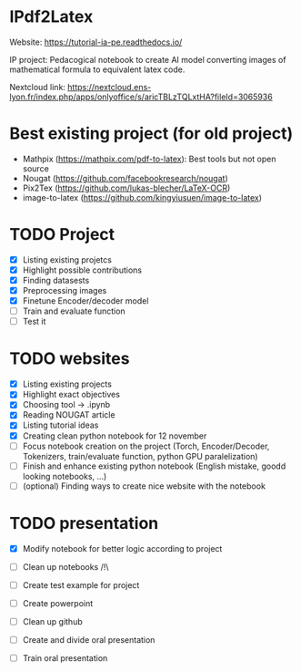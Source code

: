 # IPdf2Latex

Website: https://tutorial-ia-pe.readthedocs.io/

IP project: Pedacogical notebook to create AI model converting images of mathematical formula to equivalent latex code.

Nextcloud link: https://nextcloud.ens-lyon.fr/index.php/apps/onlyoffice/s/aricTBLzTQLxtHA?fileId=3065936

# Best existing project (for old project)
 - Mathpix (https://mathpix.com/pdf-to-latex): Best tools but not open source
 - Nougat (https://github.com/facebookresearch/nougat)
 - Pix2Tex (https://github.com/lukas-blecher/LaTeX-OCR)
 - image-to-latex (https://github.com/kingyiusuen/image-to-latex)

 # TODO Project
 - [X] Listing existing projetcs
 - [X] Highlight possible contributions
 - [X] Finding datasests 
 - [X] Preprocessing images
 - [X] Finetune Encoder/decoder model
 - [ ] Train and evaluate function
 - [ ] Test it

 # TODO websites
 - [X] Listing existing projects
 - [X] Highlight exact objectives
 - [X] Choosing tool -> .ipynb
 - [X] Reading NOUGAT article
 - [X] Listing tutorial ideas
 - [X] Creating clean python notebook for 12 november
 - [ ] Focus notebook creation on the project (Torch, Encoder/Decoder, Tokenizers, train/evaluate function, python GPU paralelization)
 - [ ] Finish and enhance existing python notebook (English mistake, goodd looking notebooks, ...)
 - [ ] (optional) Finding ways to create nice website with the notebook

# TODO presentation
 - [X] Modify notebook for better logic according to project
 - [ ] Clean up notebooks /!\
 - [ ] Create test example for project
 - [ ] Create powerpoint
 - [ ] Clean up github
 - [ ] Create and divide oral presentation
 - [ ] Train oral presentation
 
